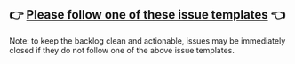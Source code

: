 ## 👉 [Please follow one of these issue templates](https://github.com/athecoder/jest/issues/new/choose) 👈

<!-- Love Jest? Please consider supporting our collective: 👉  https://opencollective.com/jest/donate -->

Note: to keep the backlog clean and actionable, issues may be immediately closed if they do not follow one of the above issue templates.

